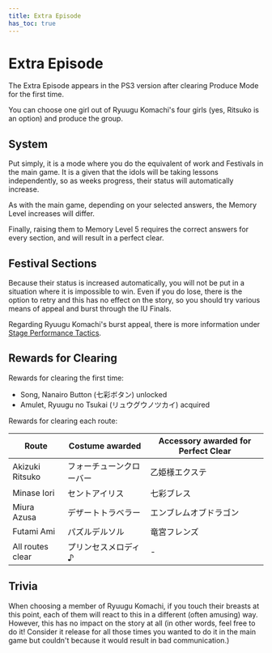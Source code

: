 ```yaml
---
title: Extra Episode
has_toc: true
---
```


# Extra Episode

The Extra Episode appears in the PS3 version after clearing Produce Mode for the first time.

You can choose one girl out of Ryuugu Komachi's four girls (yes, Ritsuko is an option) and produce the group.

## System

Put simply, it is a mode where you do the equivalent of work and Festivals in the main game.  It is a given that the idols will be taking lessons independently, so as weeks progress, their status will automatically increase.

As with the main game, depending on your selected answers, the Memory Level increases will differ.

Finally, raising them to Memory Level 5 requires the correct answers for every section, and will result in a perfect clear.

## Festival Sections

Because their status is increased automatically, you will not be put in a situation where it is impossible to win.  Even if you do lose, there is the option to retry and this has no effect on the story, so you should try various means of appeal and burst through the IU Finals.

Regarding Ryuugu Komachi's burst appeal, there is more information under [Stage Performance Tactics](/strategy/stage-performance-tactics). 

## Rewards for Clearing

Rewards for clearing the first time:

- Song, Nanairo Button (七彩ボタン) unlocked
- Amulet, Ryuugu no Tsukai (リュウグウノツカイ) acquired

Rewards for clearing each route:

| Route            | Costume awarded        | Accessory awarded for Perfect Clear |
|------------------|------------------------|-------------------------------------|
| Akizuki Ritsuko  | フォーチューンクローバー | 乙姫様エクステ |
| Minase Iori      | セントアイリス          | 七彩ブレス |
| Miura Azusa      | デザートトラベラー      | エンブレムオブドラゴン |
| Futami Ami       | パズルデルソル          | 竜宮フレンズ |
| All routes clear | プリンセスメロディ♪     | - |

## Trivia

When choosing a member of Ryuugu Komachi, if you touch their breasts at this point, each of them will react to this in a different (often amusing) way.  However, this has no impact on the story at all (in other words, feel free to do it!  Consider it release for all those times you wanted to do it in the main game but couldn't because it would result in bad communication.)
